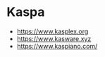 # Kaspa

-   <https://www.kasplex.org>
-   <https://www.kasware.xyz>
-   <https://www.kaspiano.com/>
